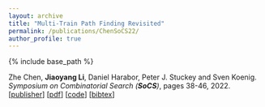 ```yaml
---
layout: archive
title: "Multi-Train Path Finding Revisited"
permalink: /publications/ChenSoCS22/
author_profile: true
---
```


{% include base_path %}
      
Zhe Chen, **Jiaoyang Li**, Daniel Harabor, Peter J. Stuckey and Sven Koenig.       
<i>Symposium on Combinatorial Search (**SoCS**)</i>, pages 38-46, 2022.      
[[publisher](https://ojs.aaai.org/index.php/SOCS/article/view/21750)]
[[pdf](https://jiaoyang-li.github.io/files/2022-SoCS-train.pdf)]
[[code](https://github.com/nobodyczcz/Lazy-Train-and-K-CBS)] [<a href="javascript:void(0)" onclick="(function(target, id) { if ($('#' + id).css('display') == 'block') { $('#' + id).hide('fast'); $(target).text('bibtex') } else { $('#' + id).show('fast'); $(target).text('bibtex▲') } })(this, 'bibtex-ChenSoCS22');">bibtex</a>]
<div id="bibtex-ChenSoCS22" style="display:none">
<pre>@inproceedings{ChenSoCS22,
  author    = {Zhe Chen and Jiaoyang Li and Daniel Harabor and Peter J. Stuckey and Sven Koenig},
  title     = {Multi-Train Path Finding Revisited},
  booktitle = {Proceedings of the Symposium on Combinatorial Search (SoCS)},
  pages     = {38--46},
  year      = {2022}
}
</pre></div>  
